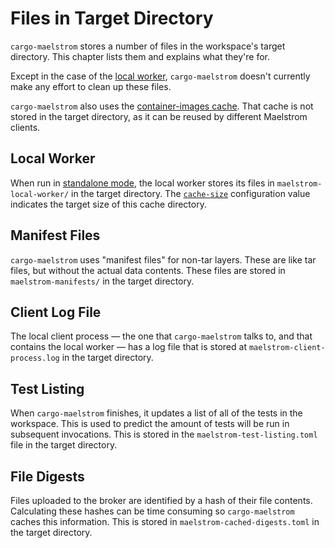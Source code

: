 # Files in Target Directory

`cargo-maelstrom` stores a number of files in the workspace's target directory.
This chapter lists them and explains what they're for.

Except in the case of the [local worker](#local-worker), `cargo-maelstrom`
doesn't currently make any effort to clean up these files.

`cargo-maelstrom` also uses the [container-images
cache](../container-images.html). That cache is not stored in the target
directory, as it can be reused by different Maelstrom clients.

## Local Worker

When run in [standalone mode](../local-worker.md), the local worker stores its
files in `maelstrom-local-worker/` in the target directory. The
[`cache-size`](config.md#cache-size) configuration value indicates the target
size of this cache directory.

## Manifest Files

`cargo-maelstrom` uses "manifest files" for non-tar layers. These are like tar
files, but without the actual data contents. These files are stored in `maelstrom-manifests/` in the target directory.

## Client Log File

The local client process &mdash; the one that `cargo-maelstrom` talks to, and
that contains the local worker &mdash; has a log file that is stored at
`maelstrom-client-process.log` in the target directory.

## Test Listing

When `cargo-maelstrom` finishes, it updates a list of all of the tests in the
workspace. This is used to predict the amount of tests will be run in
subsequent invocations. This is stored in the `maelstrom-test-listing.toml`
file in the target directory.

## File Digests

Files uploaded to the broker are identified by a hash of their file contents.
Calculating these hashes can be time consuming so `cargo-maelstrom` caches this
information. This is stored in `maelstrom-cached-digests.toml` in the target directory.
